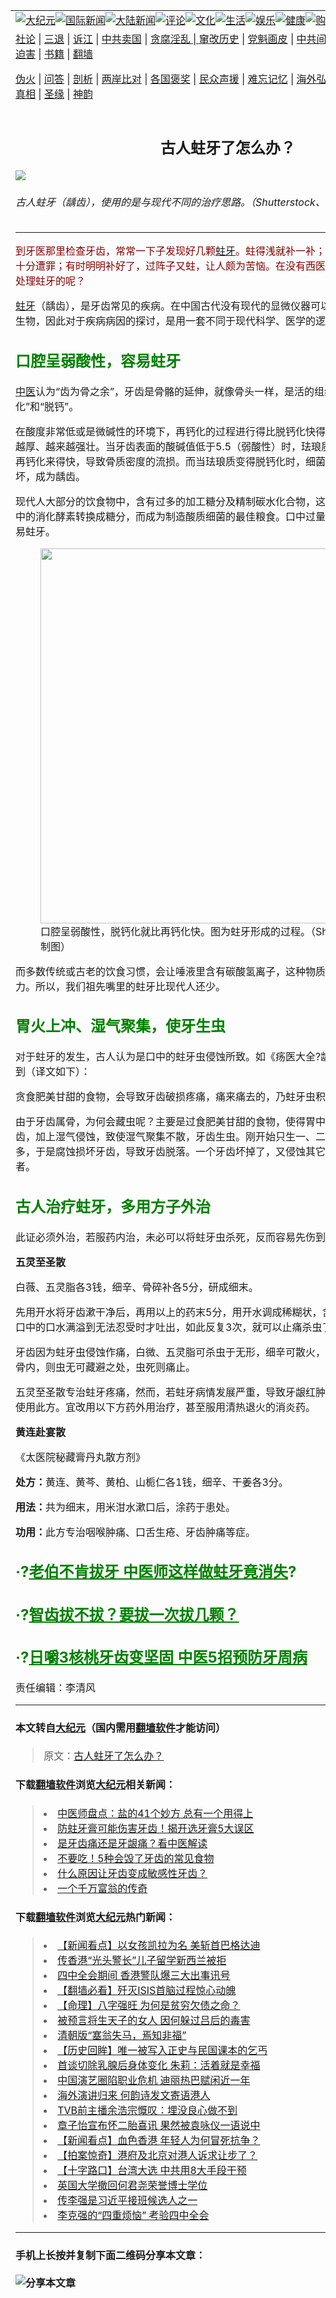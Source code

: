 <a name="1" id="1" target="_blank"></a><span id="1"></span>
<table border="0"><tr><td colspan="2" VALIGN=TOP><a href="https://github.com/pnejs292/djy/blob/master/gb/nsc413.md#1"><img src="https://raw.githubusercontent.com/pnejs292/www/master/t/djy/1.jpg" title="大纪元"></a><a href="https://github.com/pnejs292/djy/blob/master/gb/n24hr.md#1"><img src="https://raw.githubusercontent.com/pnejs292/www/master/t/djy/3.jpg" title="国际新闻"></a><a href="https://github.com/pnejs292/djy/blob/master/gb/nsc413.md#1"><img src="https://raw.githubusercontent.com/pnejs292/www/master/t/djy/4.jpg" title="大陆新闻"></a><a href="https://github.com/pnejs292/djy/blob/master/gb/news392.md#1"><img src="https://raw.githubusercontent.com/pnejs292/www/master/t/djy/5.jpg" title="评论"></a><a href="https://github.com/pnejs292/djy/blob/master/gb/news2007.md#1"><img src="https://raw.githubusercontent.com/pnejs292/www/master/t/djy/6.jpg" title="文化"></a><a href="https://github.com/pnejs292/djy/blob/master/gb/news2008.md#1"><img src="https://raw.githubusercontent.com/pnejs292/www/master/t/djy/7.jpg" title="生活"></a><a href="https://github.com/pnejs292/djy/blob/master/gb/ncyule.md#1"><img src="https://raw.githubusercontent.com/pnejs292/www/master/t/djy/8.jpg" title="娱乐"></a><a href="https://github.com/pnejs292/djy/blob/master/gb/nsc1002.md#1"><img src="https://raw.githubusercontent.com/pnejs292/www/master/t/djy/9.jpg" title="健康"><a href="https://www.youlucky.com"><img src="https://raw.githubusercontent.com/pnejs292/www/master/t/djy/10.jpg" title="购物"></a><a href="https://www.supportepoch.org/donation?utm_medium=epochtimes&utm_source=referral&utm_campaign=donate_button_djyhomepage"><img src="https://raw.githubusercontent.com/pnejs292/www/master/t/djy/12.jpg" title="捐款"></a></td></tr>
<tr><td colspan="2" VALIGN=TOP><a target="_blank" href="https://github.com/pnejs292/djy/blob/master/gb/9p.md#1">社论</a> | <a target="_blank" href="https://github.com/pnejs292/djy/blob/master/gb/nf5657.md#1">三退</a> | <a target="_blank" href="https://github.com/pnejs292/djy/blob/master/gb/nf6123.md#1">诉江</a> | <a target="_blank" href="https://github.com/pnejs292/djy/blob/master/gb/nf1176117.md#1">中共卖国</a> | <a target="_blank" href="https://github.com/pnejs292/djy/blob/master/gb/nf5773.md#1">贪腐淫乱 | <a target="_blank" href="https://github.com/pnejs292/djy/blob/master/gb/nf1176115.md#1">窜改历史</a> | <a target="_blank" href="https://github.com/pnejs292/djy/blob/master/gb/nf1176107.md#1">党魁画皮</a> | <a target="_blank" href="https://github.com/pnejs292/djy/blob/master/gb/nf1320400.md#1">中共间谍</a> | <a target="_blank" href="https://github.com/pnejs292/djy/blob/master/gb/nf1176114.md#1">破坏传统</a> | <a target="_blank" href="https://github.com/pnejs292/djy/blob/master/gb/nf5287.md#1">恶贯满盈</a> | <a target="_blank" href="https://github.com/pnejs292/djy/blob/master/gb/ncid278.md#1">人权</a> | <a target="_blank" href="https://github.com/pnejs292/djy/blob/master/gb/nf1176111.md#1">迫害</a> | <a target="_blank" href="https://github.com/pnejs292/djy/blob/master/gb/nf1235328.md#1">书籍</a> | <a target="_blank" href="https://github.com/pnejs292/www/blob/master/README.md?zsrh#1">翻墙</a></p><p><a target="_blank" href="https://github.com/pnejs292/djy/blob/master/gb/nf5562.md#1">伪火</a> | <a target="_blank" href="https://github.com/pnejs292/djy/blob/master/gb/nf4378.md#1">问答</a> | <a target="_blank" href="https://github.com/pnejs292/djy/blob/master/gb/nf5792.md#1">剖析</a> | <a target="_blank" href="https://github.com/pnejs292/djy/blob/master/gb/nf5735.md#1">两岸比对</a> | <a target="_blank" href="https://github.com/pnejs292/djy/blob/master/gb/nf6119.md#1">各国褒奖</a> | <a target="_blank" href="https://github.com/pnejs292/djy/blob/master/gb/nf6120.md#1">民众声援</a> | <a target="_blank" href="https://github.com/pnejs292/djy/blob/master/gb/nf1188594.md#1">难忘记忆</a> | <a target="_blank" href="https://github.com/pnejs292/djy/blob/master/gb/nf3180.md#1">海外弘传</a> | <a target="_blank" href="https://github.com/pnejs292/djy/blob/master/gb/nf5410.md#1">万人上访</a> | <a target="_blank" href="https://github.com/pnejs292/ntdtv/blob/master/gb/prog1530_1.md#1">和平抗议</a> | <a target="_blank" href="https://github.com/pnejs292/djy/blob/master/gb/nf4386.md#1">支持</a> | <a target="_blank" href="https://github.com/pnejs292/djy/blob/master/gb/nf4389.md#1">真相</a> | <a target="_blank" href="https://github.com/pnejs292/djy/blob/master/gb/nf5790.md#1">圣缘</a> | <a target="_blank" href="https://github.com/pnejs292/djy/blob/master/gb/nf4786.md#1">神韵</a></td></tr>
<tr><td VALIGN=TOP width="626"><h2 align=center>古人蛀牙了怎么办？</h2>
<img src="http://i.epochtimes.com/assets/uploads/2018/04/cavities-600x400.jpg" />
<h6>古人蛀牙（龋齿），使用的是与现代不同的治疗思路。（Shutterstock、Wikipedia/大纪元制图）
</h6>
<hr>
<p><span style="color: #800000;">到牙医那里检查牙齿，常常一下子发现好几颗<a href="https://github.com/pnejs292/djy/blob/master/gb/tag/%E8%9B%80%E7%89%99.md">蛀牙</a>。蛀得浅就补一补；蛀得深了，还要抽神经，十分遭罪；有时明明补好了，过阵子又蛀，让人颇为苦恼。在没有西医仪器的古代，古人是如何处理蛀牙的呢？</span></p>
<p><a href="https://github.com/pnejs292/djy/blob/master/gb/tag/%E8%9B%80%E7%89%99.md">蛀牙</a>（龋齿），是牙齿常见的疾病。在中国古代没有现代的显微仪器可以观察到细菌、病毒等微生物，因此对于疾病病因的探讨，是用一套不同于现代科学、医学的逻辑在思考问题。</p>
<h2><span style="color: #008000;">口腔呈弱酸性，容易蛀牙</span></h2>
<p><a href="https://github.com/pnejs292/djy/blob/master/gb/tag/%E4%B8%AD%E5%8C%BB.md">中医</a>认为“齿为骨之余”，牙齿是骨骼的延伸，就像骨头一样，是活的组织，会持续不断地“再钙化”和“脱钙”。</p>
<p>在酸度非常低或是微碱性的环境下，再钙化的过程进行得比脱钙化快得多，而牙齿也会变得越来越厚、越来越强壮。当牙齿表面的酸碱值低于5.5（弱酸性）时，珐琅质的脱钙化就会进行得比再钙化来得快，导致骨质密度的流损。而当珐琅质变得脱钙化时，细菌就容易侵入牙齿，造成腐坏，成为龋齿。</p>
<p>现代人大部分的饮食物中，含有过多的加工糖分及精制碳水化合物，这些食物很容易就能被唾液中的消化酵素转换成糖分，而成为制造酸质细菌的最佳粮食。口中过量酸质产生的结果，就是容易蛀牙。</p>
<figure id="attachment_10333602" style="width: 600px" class="wp-caption aligncenter"><a href="http://i.epochtimes.com/assets/uploads/2018/04/cavities-formation.jpg"><img class="wp-image-10333602 size-large" src="http://i.epochtimes.com/assets/uploads/2018/04/cavities-formation-600x302.jpg" alt="" width="600" b="302" /></a><figcaption class="wp-caption-text">口腔呈弱酸性，脱钙化就比再钙化快。图为蛀牙形成的过程。（Shutterstock/大纪元制图）</figcaption></figure>
<p>而多数传统或古老的饮食习惯，会让唾液里含有碳酸氢离子，这种物质拥有抵制酸质产生的能力。所以，我们祖先嘴里的蛀牙比现代人还少。</p>
<h2><span style="color: #008000;">胃火上冲、湿气聚集，使牙生虫</span></h2>
<p>对于蛀牙的发生，古人认为是口中的蛀牙虫侵蚀所致。如《疡医大全?龈齿部?牙齿门主论》中提到（译文如下）：</p>
<p>贪食肥美甘甜的食物，会导致牙齿破损疼痛，痛来痛去的，乃蛀牙虫积聚所致也。</p>
<p>由于牙齿属骨，为何会藏虫呢？主要是过食肥美甘甜的食物，使得胃中的火热过旺。胃火上冲口齿，加上湿气侵蚀，致使湿气聚集不散，牙齿生虫。刚开始只生一、二虫，久了就繁衍生殖过多，于是腐蚀损坏牙齿，导致牙齿脱落。一个牙齿坏掉了，又侵蚀其它牙齿，往往有终身受苦者。</p>
<h2><span style="color: #008000;">古人治疗蛀牙，多用方子外治</span></h2>
<p>此证必须外治，若服药内治，未必可以将蛀牙虫杀死，反而容易先伤到脏腑。</p>
<p><strong>五灵至圣散</strong></p>
<p>白薇、五灵脂各3钱，细辛、骨碎补各5分，研成细末。</p>
<p>先用开水将牙齿漱干净后，再用以上的药末5分，用开水调成稀糊状，含在口中漱牙许久，直到口中的口水满溢到无法忍受时才吐出，如此反复3次，就可以止痛杀虫了。</p>
<p>牙齿因为蛀牙虫侵蚀作痛，白微、五灵脂可杀虫于无形，细辛可散火，骨碎补可透骨、引药入牙骨内，则虫无可藏避之处，虫死则痛止。</p>
<p>五灵至圣散专治蛀牙疼痛，然而，若蛀牙病情发展严重，导致牙龈红肿发炎甚至化脓时，则不宜使用此方。宜改用以下方药外用治疗，甚至服用清热退火的消炎药。</p>
<p><strong>黄连赴宴散</strong></p>
<p>《太医院秘藏膏丹丸散方剂》</p>
<p><strong>处方：</strong>黄连、黄芩、黄柏、山栀仁各1钱，细辛、干姜各3分。</p>
<p><strong>用法：</strong>共为细末，用米泔水漱口后，涂药于患处。</p>
<p><strong>功用：</strong>此方专治咽喉肿痛、口舌生疮、牙齿肿痛等症。</p>
<h2><span style="color: #008000;">·?<a style="color: #008000;" href="https://github.com/pnejs292/djy/blob/master/gb/18/3/17/n10224988.md" target="_blank" rel="noopener noreferrer">老伯不肯拔牙 中医师这样做蛀牙竟消失</a>?</span></h2>
<h2><span style="color: #008000;">·?<a style="color: #008000;" href="https://github.com/pnejs292/djy/blob/master/gb/17/4/3/n8998100.md" target="_blank" rel="noopener noreferrer">智齿拔不拔？要拔一次拔几颗？</a></span></h2>
<h2><span style="color: #008000;">·?<a style="color: #008000;" href="https://github.com/pnejs292/djy/blob/master/gb/11/5/22/n3264180.md" target="_blank" rel="noopener noreferrer">日嚼3核桃牙齿变坚固 中医5招预防牙周病</a></span></h2>
<p>责任编辑：李清风</p>
<hr>

#### 本文转自<a href="http://www.epochtimes.com">大纪元</a>（国内需用<a href="https://git.io/JesJV">翻墙软件</a>才能访问）
> 原文：<a href="http://www.epochtimes.com/gb/18/4/24/n10333287.htm">古人蛀牙了怎么办？</a>
#### 下载<a href="https://git.io/JesJV">翻墙软件</a>浏览<a href="http://www.epochtimes.com">大纪元</a>相关新闻：
> <li><a href="http://www.epochtimes.com/gb/18/4/1/n10267585.htm">中医师盘点：盐的41个妙方 总有一个用得上</a></li>
> <li><a href="http://www.epochtimes.com/gb/18/2/28/n10178739.htm">防蛀牙膏可能伤害牙齿！揭开选牙膏5大误区</a></li>
> <li><a href="http://www.epochtimes.com/gb/17/2/24/n8843561.htm">是牙齿痛还是牙龈痛？看中医解读</a></li>
> <li><a href="http://www.epochtimes.com/gb/16/12/3/n8556149.htm">不要吃！5种会毁了牙齿的常见食物</a></li>
> <li><a href="http://www.epochtimes.com/gb/16/10/31/n8445169.htm">什么原因让牙齿变成敏感性牙齿？</a></li>
> <li><a href="http://www.epochtimes.com/gb/9/3/10/n2457085.htm">一个千万富翁的传奇</a></li>

#### 下载<a href="https://git.io/JesJV">翻墙软件</a>浏览<a href="http://www.epochtimes.com">大纪元</a>热门新闻：
> <li><a href="http://www.epochtimes.com/gb/19/10/29/n11620538.htm">【新闻看点】以女孩凯拉为名 美斩首巴格达迪</a></li>
> <li><a href="http://www.epochtimes.com/gb/19/10/29/n11620315.htm">传香港“光头警长”儿子留学新西兰被拒</a></li>
> <li><a href="http://www.epochtimes.com/gb/19/10/29/n11620743.htm">四中全会期间 香港警队爆三大出事讯号</a></li>
> <li><a href="http://www.epochtimes.com/gb/19/10/29/n11618912.htm">【翻墙必看】歼灭ISIS首脑过程惊心动魄</a></li>
> <li><a href="http://www.epochtimes.com/gb/19/10/14/n11587969.htm">【命理】八字强旺 为何是贫穷欠债之命？</a></li>
> <li><a href="http://www.epochtimes.com/gb/19/10/17/n11594916.htm">被预言将生天子的女人 因何躲过吕后的毒害</a></li>
> <li><a href="http://www.epochtimes.com/gb/19/10/17/n11595311.htm">清朝版“塞翁失马，焉知非福”</a></li>
> <li><a href="http://www.epochtimes.com/gb/19/10/18/n11596909.htm">【历史回眸】唯一被写入正史与民国课本的乞丐</a></li>
> <li><a href="http://www.epochtimes.com/gb/19/10/27/n11616087.htm">首谈切除乳腺后身体变化 朱莉：活着就是幸福</a></li>
> <li><a href="http://www.epochtimes.com/gb/19/10/29/n11620906.htm">中国演艺圈陷职业危机 迪丽热巴赋闲近一年</a></li>
> <li><a href="http://www.epochtimes.com/gb/19/10/27/n11615943.htm">海外演讲归来 何韵诗发文寄语港人</a></li>
> <li><a href="http://www.epochtimes.com/gb/19/10/28/n11618355.htm">TVB前主播余浩宗慨叹：埋没良心做不到</a></li>
> <li><a href="http://www.epochtimes.com/gb/19/10/28/n11618068.htm">章子怡宣布怀二胎喜讯 果然被袁咏仪一语说中</a></li>
> <li><a href="http://www.epochtimes.com/gb/19/10/26/n11614425.htm">【新闻看点】血色香港 年轻人为何冒死抗争？</a></li>
> <li><a href="http://www.epochtimes.com/gb/19/10/26/n11613278.htm">【拍案惊奇】港府及北京对港人诉求让步了？</a></li>
> <li><a href="http://www.epochtimes.com/gb/19/10/28/n11616555.htm">【十字路口】台湾大选 中共用8大手段干预</a></li>
> <li><a href="http://www.epochtimes.com/gb/19/10/28/n11618281.htm">英国大学撤回何君尧荣誉博士学位</a></li>
> <li><a href="http://www.epochtimes.com/gb/19/10/28/n11616789.htm">传李强是习近平接班候选人之一</a></li>
> <li><a href="http://www.epochtimes.com/gb/19/10/23/n11608176.htm">李克强的“四重烦恼” 考验四中全会</a></li>
<hr>

#### 手机上长按并复制下面二维码分享本文章：<br><br><img src="http://www.hehaibao.com/qr/index.php?m=1&e=L&p=10&t=&d=https://github.com/pnejs292/djy/blob/master/gb/18/4/24/n10333287.md%231" title="分享本文章"></td><td VALIGN=TOP><a href="https://github.com/pnejs292/djy/blob/master/gb/16/1/21/n4622075.md?dfh#1" target="_blank"><img src="https://raw.githubusercontent.com/pnejs292/djy/master/gb/300/wei-f1.jpg" title="中共的伪火骗局"  alt="中共的伪火骗局"></a><br><a href="https://github.com/pnejs292/www/blob/master/README.md?dfh#9" target="_blank"><img src="https://raw.githubusercontent.com/pnejs292/djy/master/gb/300/yong-h.jpg" title="永恒的见证"  alt="永恒的见证"></a><br><a href="https://github.com/pnejs292/djy/blob/master/gb/13/9/29/n3974789.md?dfh#1" target="_blank"><img src="https://raw.githubusercontent.com/pnejs292/djy/master/gb/300/shang-lnz.jpg" title="善良女子被中共投男牢"  alt="善良女子被中共投男牢"></a><br><a href="https://github.com/pnejs292/djy/blob/master/gb/16/3/16/n4663449.md?dfh#1" target="_blank"><img src="https://raw.githubusercontent.com/pnejs292/djy/master/gb/300/huo-z3.jpg" title="警卫目击活摘器官"  alt="警卫目击活摘器官"></a><br><a href="https://github.com/pnejs292/djy/blob/master/gb/16/8/7/n8177641.md?dfh#1" target="_blank"><img src="https://raw.githubusercontent.com/pnejs292/djy/master/gb/300/huo-z4.jpg" title="证人描述活摘恐怖"  alt="证人描述活摘恐怖"></a><br><a href="https://github.com/pnejs292/djy/blob/master/gb/10/4/19/n2881569.md?dfh#1" target="_blank"><img src="https://raw.githubusercontent.com/pnejs292/djy/master/gb/300/huo-z1.jpg" title="揭开活摘器官黑幕"  alt="揭开活摘器官黑幕"></a><br><a href="https://github.com/pnejs292/djy/blob/master/gb/10/11/7/n3077476.md?dfh#1" target="_blank"><img src="https://raw.githubusercontent.com/pnejs292/djy/master/gb/300/ma-ks.jpg" title="马克思的成魔之路"  alt="马克思的成魔之路"></a><br><a href="https://github.com/pnejs292/djy/blob/master/gb/14/6/9/n4173977.md?dfh#1" target="_blank"><img src="https://raw.githubusercontent.com/pnejs292/djy/master/gb/300/chang-zs.jpg" title="藏字石 蕴天机"  alt="藏字石 蕴天机"></a><br><a href="https://github.com/pnejs292/djy/blob/master/gb/18/5/10/n10381511.md?dfh#1" target="_blank"><img src="https://raw.githubusercontent.com/pnejs292/djy/master/gb/300/st1.jpg" title="关注3亿人三退"  alt="关注3亿人三退"></a><br><a href="https://github.com/pnejs292/djy/blob/master/gb/18/3/21/n10237682.md?dfh#1" target="_blank"><img src="https://raw.githubusercontent.com/pnejs292/djy/master/gb/300/jie-t.jpg" title="解体中共复兴中华"  alt="解体中共复兴中华"></a><br><a href="https://github.com/pnejs292/djy/blob/master/gb/9/2/9/n2422991.md?dfh#1" target="_blank"><img src="https://raw.githubusercontent.com/pnejs292/djy/master/gb/300/gao-zs.jpg" title="中共迫害良心律师"  alt="中共迫害良心律师"></a><br><a href="https://github.com/pnejs292/djy/blob/master/gb/18/12/9/n10900044.md?dfh#1" target="_blank"><img src="https://raw.githubusercontent.com/pnejs292/djy/master/gb/300/sj1.jpg" title="303万人举报江泽民"  alt="303万人举报江泽民"></a><br><a href="https://github.com/pnejs292/djy/blob/master/gb/18/8/28/n10672014.md?dfh#1" target="_blank"><img src="https://raw.githubusercontent.com/pnejs292/djy/master/gb/300/sj2.jpg" title="这些官员为何起诉江泽民"  alt="这些官员为何起诉江泽民"></a><br><a href="https://github.com/pnejs292/djy/blob/master/gb/8/12/18/n2367165.md?dfh#1" target="_blank"><img src="https://raw.githubusercontent.com/pnejs292/djy/master/gb/300/liangan.jpg" title="海峡两岸的强烈对比"  alt="海峡两岸的强烈对比"></a><br><a href="https://github.com/pnejs292/djy/blob/master/gb/15/5/5/n4427238.md?dfh#1" target="_blank"><img src="https://raw.githubusercontent.com/pnejs292/djy/master/gb/300/jia-ndzl.jpg" title="加拿大总理的贺信"  alt="加拿大总理的贺信"></a><br><a href="https://github.com/pnejs292/djy/blob/master/gb/11/6/17/n3289382.md?dfh#1" target="_blank"><img src="https://raw.githubusercontent.com/pnejs292/djy/master/gb/300/xiao-wd.jpg" title="探寻真相兼听则明"  alt="探寻真相兼听则明"></a><br><a href="https://github.com/pnejs292/djy/blob/master/gb/18/10/27/n10812623.md?dfh#1" target="_blank"><img src="https://raw.githubusercontent.com/pnejs292/djy/master/gb/300/yindu.jpg" title="印度媒体报道东方"  alt="印度媒体报道东方"></a><br><a href="https://github.com/pnejs292/djy/blob/master/gb/18/6/9/n10469652.md?dfh#1" target="_blank"><img src="https://raw.githubusercontent.com/pnejs292/djy/master/gb/300/xie-j.jpg" title="不一样的海外校园"  alt="不一样的海外校园"></a><br><a href="https://github.com/pnejs292/djy/blob/master/gb/7/4/5/n1669415.md?dfh#1" target="_blank"><img src="https://raw.githubusercontent.com/pnejs292/djy/master/gb/300/li-up.jpg" title="从大师到徒弟的传奇"  alt="从大师到徒弟的传奇"></a><br><a href="https://github.com/pnejs292/djy/blob/master/gb/17/5/26/n9191512.md?dfh#1" target="_blank"><img src="https://raw.githubusercontent.com/pnejs292/djy/master/gb/300/zfl2.jpg" title="亿万人与东方一本奇书"  alt="亿万人与东方一本奇书"></a><br><a href="https://github.com/pnejs292/djy/blob/master/gb/13/11/27/n4020290.md?dfh#1" target="_blank"><img src="https://raw.githubusercontent.com/pnejs292/djy/master/gb/300/zhen-h.jpg" title="大陆见不到的震撼场面"  alt="大陆见不到的震撼场面"></a><br><a href="https://github.com/pnejs292/djy/blob/master/gb/15/7/17/n4482910.md?dfh#1" target="_blank"><img src="https://raw.githubusercontent.com/pnejs292/djy/master/gb/300/dalu-sk.jpg" title="人心向善 大陆当初盛况"  alt="人心向善 大陆当初盛况"></a><br><a href="https://github.com/pnejs292/djy/blob/master/gb/9/10/15/n2689419.md?dfh#1" target="_blank"><img src="https://raw.githubusercontent.com/pnejs292/djy/master/gb/300/zfl1.jpg" title="追寻真理 这书讲什么"  alt="追寻真理 这书讲什么"></a><br><a href="https://github.com/pnejs292/www/blob/master/README.md?dfh#1" target="_blank"><img src="https://raw.githubusercontent.com/pnejs292/djy/master/gb/300/fq1.jpg" title="下载免费翻墙软件"  alt="下载免费翻墙软件"></a><br></td></tr></table>
